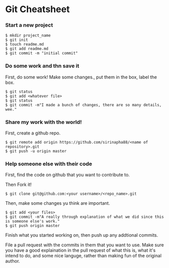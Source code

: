 # Git Cheatsheet

### Start a new project

```shell
$ mkdir project_name
$ git init
$ touch readme.md
$ git add readme.md
$ git commit -m "initial commit"
```

### Do some work and thn save it

First, do some work!
Make some changes., put them in the box, label the box.

```shell
$ git status
$ git add <whatever file>
$ git status
$ git commit -m"I made a bunch of changes, there are so many details, wee."
```

### Share my work with the world!

First, create a github repo.

```shell
$ git remote add origin https://github.com/sirinapha88/<name of repository>.git
$ git push -u origin master

```

### Help someone else with their code

First, find the code on github that you want to contribute to.

Then Fork it!

```shell
$ git clone git@github.com:<your username>/<repo_name>.git
```

Then, make some changes yu think are important.

```shell
$ git add <your files>
$ git commit -m"A really through explanation of what we did since this is someone else's work."
$ git push origin master
```

Finish what you started working on, then push up any addtional commits.

File a pull request with the commits in them that you want to use. Make sure you have a good explaination in the pull request of what this is, what it's intend to do, and some nice languge, rather than making fun of the original author.





